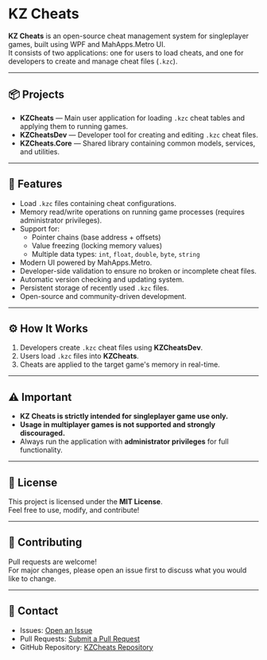 # KZ Cheats

**KZ Cheats** is an open-source cheat management system for singleplayer games, built using WPF and MahApps.Metro UI.  
It consists of two applications: one for users to load cheats, and one for developers to create and manage cheat files (`.kzc`).

---

## 📦 Projects

- **KZCheats** — Main user application for loading `.kzc` cheat tables and applying them to running games.
- **KZCheatsDev** — Developer tool for creating and editing `.kzc` cheat files.
- **KZCheats.Core** — Shared library containing common models, services, and utilities.

---

## 🚀 Features

- Load `.kzc` files containing cheat configurations.
- Memory read/write operations on running game processes (requires administrator privileges).
- Support for:
  - Pointer chains (base address + offsets)
  - Value freezing (locking memory values)
  - Multiple data types: `int`, `float`, `double`, `byte`, `string`
- Modern UI powered by MahApps.Metro.
- Developer-side validation to ensure no broken or incomplete cheat files.
- Automatic version checking and updating system.
- Persistent storage of recently used `.kzc` files.
- Open-source and community-driven development.

---

## ⚙️ How It Works

1. Developers create `.kzc` cheat files using **KZCheatsDev**.
2. Users load `.kzc` files into **KZCheats**.
3. Cheats are applied to the target game's memory in real-time.

---

## ⚠️ Important

- **KZ Cheats is strictly intended for singleplayer game use only.**
- **Usage in multiplayer games is not supported and strongly discouraged.**
- Always run the application with **administrator privileges** for full functionality.

---

## 📜 License

This project is licensed under the **MIT License**.  
Feel free to use, modify, and contribute!

---

## 💬 Contributing

Pull requests are welcome!  
For major changes, please open an issue first to discuss what you would like to change.

---

## 📧 Contact

- Issues: [Open an Issue](https://github.com/Adilx05/KZCheats/issues)
- Pull Requests: [Submit a Pull Request](https://github.com/Adilx05/KZCheats/pulls)
- GitHub Repository: [KZCheats Repository](https://github.com/Adilx05/KZCheats)
